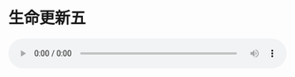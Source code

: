 # 生命更新五

<audio style="width: 100%;" preload="false" controls controlslist="nodownload"><source src="http://file.simai.life/audio/mp3/old/18899.mp3" type="audio/mpeg">Your browser does not support the audio element.</audio>



